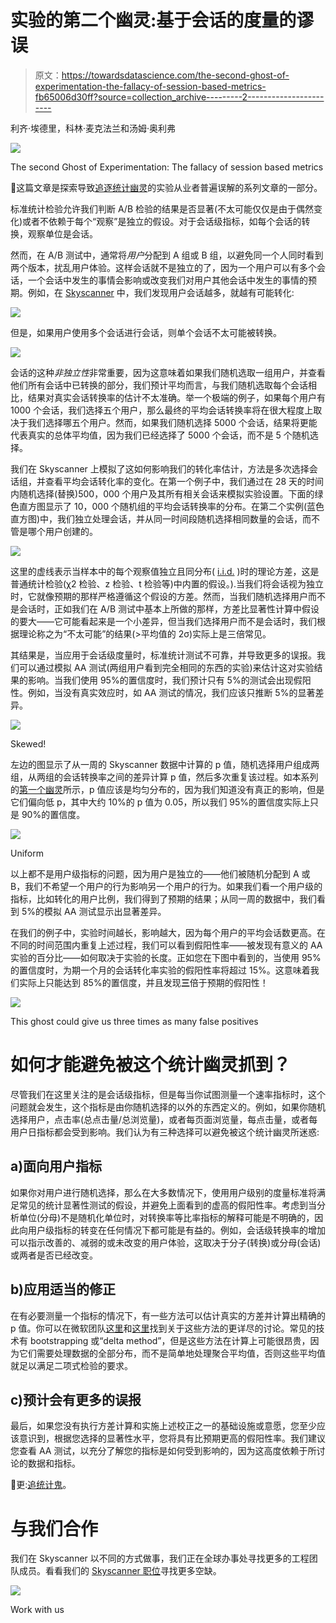 # 实验的第二个幽灵:基于会话的度量的谬误

> 原文：<https://towardsdatascience.com/the-second-ghost-of-experimentation-the-fallacy-of-session-based-metrics-fb65006d30ff?source=collection_archive---------2----------------------->

利齐·埃德里，科林·麦克法兰和汤姆·奥利弗

![](img/0552f860d63d39be82b3ebfe2a18bcee.png)

The second Ghost of Experimentation: The fallacy of session based metrics

👻这篇文章是探索导致[追逐统计幽灵](https://medium.com/@SkyscannerCodevoyagers/chasing-statistical-ghosts-in-experimentation-3f393323a1c1)的实验从业者普遍误解的系列文章的一部分。

标准统计检验允许我们判断 A/B 检验的结果是否显著(不太可能仅仅是由于偶然变化)或者不依赖于每个“观察”是独立的假设。对于会话级指标，如每个会话的转换，观察单位是会话。

然而，在 A/B 测试中，通常将*用户*分配到 A 组或 B 组，以避免同一个人同时看到两个版本，扰乱用户体验。这样会话就不是独立的了，因为一个用户可以有多个会话，一个会话中发生的事情会影响或改变我们对用户其他会话中发生的事情的预期。例如，在 [Skyscanner](http://skyscanner.net?utm_medium=blog&utm_source=engmediumblogpost&utm_campaign=second_ghost_of_experimentation) 中，我们发现用户会话越多，就越有可能转化:

![](img/c3446d0784ac595540dc6c2763166954.png)

但是，如果用户使用多个会话进行会话，则单个会话不太可能被转换。

![](img/28eeb6e9c8efe754d474a71f5edbb08b.png)

会话的这种*非独立性*非常重要，因为这意味着如果我们随机选取一组用户，并查看他们所有会话中已转换的部分，我们预计平均而言，与我们随机选取每个会话相比，结果对真实会话转换率的估计不太准确。举一个极端的例子，如果每个用户有 1000 个会话，我们选择五个用户，那么最终的平均会话转换率将在很大程度上取决于我们选择哪五个用户。然而，如果我们随机选择 5000 个会话，结果将更能代表真实的总体平均值，因为我们已经选择了 5000 个会话，而不是 5 个随机选择。

我们在 Skyscanner 上模拟了这如何影响我们的转化率估计，方法是多次选择会话组，并查看平均会话转化率的变化。在第一个例子中，我们通过在 28 天的时间内随机选择(替换)500，000 个用户及其所有相关会话来模拟实验设置。下面的绿色直方图显示了 10，000 个随机组的平均会话转换率的分布。在第二个实例(蓝色直方图)中，我们独立处理会话，并从同一时间段随机选择相同数量的会话，而不管是哪个用户创建的。

![](img/fdc160ee6646b5d38d566f2f9014c824.png)

这里的虚线表示当样本中的每个观察值独立且同分布( [i.i.d.](https://en.wikipedia.org/wiki/Independent_and_identically_distributed_random_variables) )时的理论方差，这是普通统计检验(χ2 检验、z 检验、t 检验等)中内置的假设。).当我们将会话视为独立时，它就像预期的那样严格遵循这个假设的方差。然而，当我们随机选择用户而不是会话时，正如我们在 A/B 测试中基本上所做的那样，方差比显著性计算中假设的要大——它可能看起来是一个小差异，但当我们选择用户而不是会话时，我们根据理论称之为“不太可能”的结果(>平均值的 2σ)实际上是三倍常见。

其结果是，当应用于会话级度量时，标准统计测试不可靠，并导致更多的误报。我们可以通过模拟 AA 测试(两组用户看到完全相同的东西的实验)来估计这对实验结果的影响。当我们使用 95%的置信度时，我们预计只有 5%的测试会出现假阳性。例如，当没有真实效应时，如 AA 测试的情况，我们应该只推断 5%的显著差异。

![](img/1cd174f6e67c9327b4effbb67c869354.png)

Skewed!

左边的图显示了从一周的 Skyscanner 数据中计算的 p 值，随机选择用户组成两组，从两组的会话转换率之间的差异计算 p 值，然后多次重复该过程。如本系列的[第一个幽灵](https://medium.com/towards-data-science/the-first-ghost-of-experimentation-its-either-significant-or-noise-b897e3058655)所示，p 值应该是均匀分布的，因为我们知道没有真正的影响，但是它们偏向低 p，其中大约 10%的 p 值为 0.05，所以我们 95%的置信度实际上只是 90%的置信度。

![](img/1a39395f6461c23bb738e4a173b26fa8.png)

Uniform

以上都不是用户级指标的问题，因为用户是独立的——他们被随机分配到 A 或 B，我们不希望一个用户的行为影响另一个用户的行为。如果我们看一个用户级的指标，比如转化的用户比例，我们得到了预期的结果；从同一周的数据中，我们看到 5%的模拟 AA 测试显示出显著差异。

在我们的例子中，实验时间越长，影响越大，因为每个用户的平均会话数更高。在不同的时间范围内重复上述过程，我们可以看到假阳性率——被发现有意义的 AA 实验的百分比——如何取决于实验的长度。正如您在下图中看到的，当使用 95%的置信度时，为期一个月的会话转化率实验的假阳性率将超过 15%。这意味着我们实际上只能达到 85%的置信度，并且发现**三**倍于预期的假阳性！

![](img/1982885dc72093e17269c75dc3484422.png)

This ghost could give us three times as many false positives

# 如何才能避免被这个统计幽灵抓到？

尽管我们在这里关注的是会话级指标，但是每当你试图测量一个速率指标时，这个问题就会发生，这个指标是由你随机选择的以外的东西定义的。例如，如果你随机选择用户，点击率(总点击量/总浏览量)，或者每页面浏览量，每点击量，或者每用户日指标都会受到影响。我们认为有三种选择可以避免被这个统计幽灵所迷惑:

## a)面向用户指标

如果你对用户进行随机选择，那么在大多数情况下，使用用户级别的度量标准将满足常见的统计显著性测试的假设，并避免上面看到的虚高的假阳性率。考虑到当分析单位(分母)不是随机化单位时，对转换率等比率指标的解释可能是不明确的，因此向用户级指标的转变在任何情况下都可能是有益的。例如，会话级转换率的增加可以指示改善的、减弱的或未改变的用户体验，这取决于分子(转换)或分母(会话)或两者是否已经改变。

## b)应用适当的修正

在有必要测量一个指标的情况下，有一些方法可以估计真实的方差并计算出精确的 p 值。你可以在微软团队[这里](https://alexdeng.github.io/public/files/jsm2011-deng.pdf)和[这里](http://www.exp-platform.com/Documents/2017WSDMDengLuLitz.pdf)找到关于这些方法的更详尽的讨论。常见的技术有 bootstrapping 或“delta method”，但是这些方法在计算上可能很昂贵，因为它们需要处理数据的全部分布，而不是简单地处理聚合平均值，否则这些平均值就足以满足二项式检验的要求。

## c)预计会有更多的误报

最后，如果您没有执行方差计算和实施上述校正之一的基础设施或意愿，您至少应该意识到，根据您选择的显著性水平，您将具有比预期更高的假阳性率。我们建议您查看 AA 测试，以充分了解您的指标是如何受到影响的，因为这高度依赖于所讨论的数据和指标。

👻更:[追统计鬼](https://medium.com/@SkyscannerCodevoyagers/chasing-statistical-ghosts-in-experimentation-3f393323a1c1)。

# 与我们合作

我们在 Skyscanner 以不同的方式做事，我们正在全球办事处寻找更多的工程团队成员。看看我们的 [Skyscanner 职位](https://www.skyscanner.net/jobs/)寻找更多空缺。

![](img/657f03cd587135106535c89f1db60b87.png)

Work with us